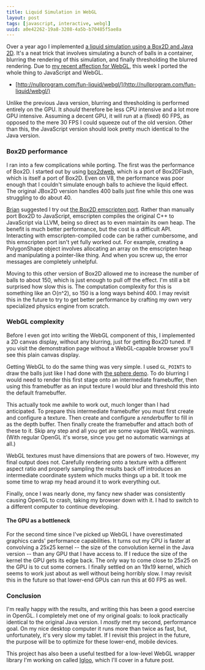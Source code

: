 ```yaml
---
title: Liquid Simulation in WebGL
layout: post
tags: [javascript, interactive, webgl]
uuid: a0e42262-19a8-3208-4a5b-b70485f5ae8a
---
```


Over a year ago I implemented
[a liquid simulation using a Box2D and Java 2D][orig]. It's a neat
trick that involves simulating a bunch of balls in a container,
blurring the rendering of this simulation, and finally thresholding
the blurred rendering. Due to [my recent affection for WebGL][webgl],
this week I ported the whole thing to JavaScript and WebGL.

 * [http://nullprogram.com/fun-liquid/webgl/](http://nullprogram.com/fun-liquid/webgl/)

Unlike the previous Java version, blurring and thresholding is
performed entirely on the GPU. It *should* therefore be less CPU
intensive and a lot more GPU intensive. Assuming a decent GPU, it will
run at a (fixed) 60 FPS, as opposed to the mere 30 FPS I could squeeze
out of the old version. Other than this, the JavaScript version should
look pretty much identical to the Java version.

### Box2D performance

I ran into a few complications while porting. The first was the
performance of Box2D. I started out by using [box2dweb][box2dweb],
which is a port of Box2DFlash, which is itself a port of Box2D. Even
on V8, the performance was poor enough that I couldn't simulate enough
balls to achieve the liquid effect. The original JBox2D version
handles 400 balls just fine while this one was struggling to do about
40.

[Brian][brian] suggested I try out
[the Box2D emscripten port][box2djs]. Rather than manually port Box2D
to JavaScript, emscripten compiles the original C++ to JavaScript via
LLVM, being so direct as to even maintain its own heap. The benefit is
much better performance, but the cost is a difficult API. Interacting
with emscripten-compiled code can be rather cumbersome, and this
emscripten port isn't yet fully worked out. For example, creating a
PolygonShape object involves allocating an array on the emscripten
heap and manipulating a pointer-like thing. And when you screw up, the
error messages are completely unhelpful.

Moving to this other version of Box2D allowed me to increase the
number of balls to about 150, which is just enough to pull off the
effect. I'm still a bit surprised how slow this is. The computation
complexity for this is something like an O(n^2), so 150 is a long ways
behind 400. I may revisit this in the future to try to get better
performance by crafting my own very specialized physics engine from
scratch.

### WebGL complexity

Before I even got into writing the WebGL component of this, I
implemented a 2D canvas display, without any blurring, just for
getting Box2D tuned. If you visit the demonstration page without a
WebGL-capable browser you'll see this plain canvas display.

Getting WebGL to do the same thing was very simple. I used `GL_POINTS`
to draw the balls just like I had done with [the sphere demo][sphere].
To do blurring I would need to render this first stage onto an
intermediate framebuffer, then using this framebuffer as an input
texture I would blur and threshold this into the default framebuffer.

This actually took me awhile to work out, much longer than I had
anticipated. To prepare this intermediate framebuffer you must first
create and configure a texture. Then create and configure a
*render*buffer to fill in as the depth buffer. Then finally create the
framebuffer and attach both of these to it. Skip any step and all you
get are some vague WebGL warnings. (With regular OpenGL it's worse,
since you get no automatic warnings at all.)

WebGL textures must have dimensions that are powers of two. However,
my final output does not. Carefully rendering onto a texture with a
different aspect ratio and properly sampling the results back off
introduces an intermediate coordinate system which mucks things up a
bit. It took me some time to wrap my head around it to work everything
out.

Finally, once I was nearly done, my fancy new shader was consistently
causing OpenGL to crash, taking my browser down with it. I had to
switch to a different computer to continue developing.

#### The GPU as a bottleneck

For the second time since I've picked up WebGL I have overestimated
graphics cards' performance capabilities. It turns out my CPU is
faster at convolving a 25x25 kernel -- the size of the convolution
kernel in the Java version -- than any GPU that I have access to. If I
reduce the size of the kernel the GPU gets its edge back. The only way
to come close to 25x25 on the GPU is to cut some corners. I finally
settled on an 19x19 kernel, which seems to work just about as well
without being horribly slow. I may revisit this in the future so that
lower-end GPUs can run this at 60 FPS as well.

### Conclusion

I'm really happy with the results, and writing this has been a good
exercise in OpenGL. I completely met one of my original goals: to look
practically identical to the original Java version. I *mostly* met my
second, performance goal. On my nice desktop computer it runs more
than twice as fast, but, unfortunately, it's very slow my tablet. If I
revisit this project in the future, the purpose will be to optimize
for these lower-end, mobile devices.

This project has also been a useful testbed for a low-level WebGL
wrapper library I'm working on called [Igloo][igloo], which I'll cover
in a future post.


[orig]: /blog/2012/02/03/
[webgl]: /blog/2013/06/10/
[box2djs]: https://github.com/kripken/box2d.js/
[box2dweb]: http://code.google.com/p/box2dweb/
[brian]: http://www.50ply.com/
[sphere]: http://nullprogram.com/sphere-js/
[igloo]: https://github.com/skeeto/igloojs
